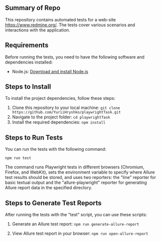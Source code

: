 ## Summary of Repo

This repository contains automated tests for a web-site https://www.redmine.org/. The tests cover various scenarios and interactions with the application.

## Requirements

Before running the tests, you need to have the following software and dependencies installed:

- Node.js: [Download and install Node.js](https://nodejs.org/)

## Steps to Install

To install the project dependencies, follow these steps:

1. Clone this repository to your local machine: `git clone https://github.com/YuriiHryshko/playwrightTask.git`
2. Navigate to the project folder: `cd playwrightTask`
3. Install the required dependencies: `npm install`

## Steps to Run Tests

You can run the tests with the following command:

`npm run test`

The command runs Playwright tests in different browsers (Chromium, Firefox, and WebKit), sets the environment variable to specify where Allure test results should be stored, and uses two reporters: the "line" reporter for basic textual output and the "allure-playwright" reporter for generating Allure report data in the specified directory.

## Steps to Generate Test Reports

After running the tests with the "test" script, you can use these scripts:

1. Generate an Allure test report: `npm run generate-allure-report`

2. View Allure test report in your browser: `npm run open-allure-report`

